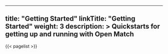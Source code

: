
---
title: "Getting Started"
linkTitle: "Getting Started"
weight: 3
description: >
  Quickstarts for getting up and running with Open Match
---

{{< pagelist >}}
